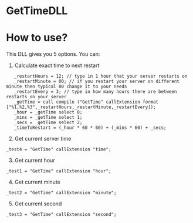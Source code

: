 # GetTimeDLL

# How to use?
This DLL gives you 5 options. You can:
1. Calculate exact time to next restart
 ```
    _restartHours = 12; // type in 1 hour that your server restarts on 
	_restartMinute = 00; // if you restart your server on different minute then typical 00 change it to your needs
	_restartEvery = 3; // type in how many hours there are between restarts on your server
	_getTime = call compile ("GetTime" callExtension format ["%1,%2,%3",_restartHours,_restartMinute,_restartEvery]);
	_hour = _getTime select 0;
	_mins = _getTime select 1;
	_secs = _getTime select 2;
	_timeToRestart = (_hour * 60 * 60) + (_mins * 60) + _secs;
```
2. Get current server time
```
_test4 = "GetTime" callExtension "time";
```
3. Get current hour
```
_test1 = "GetTime" callExtension "hour";
```
4. Get current minute
```
_test2 = "GetTime" callExtension "minute";
```
5. Get current second
```
_test3 = "GetTime" callExtension "second";
```
